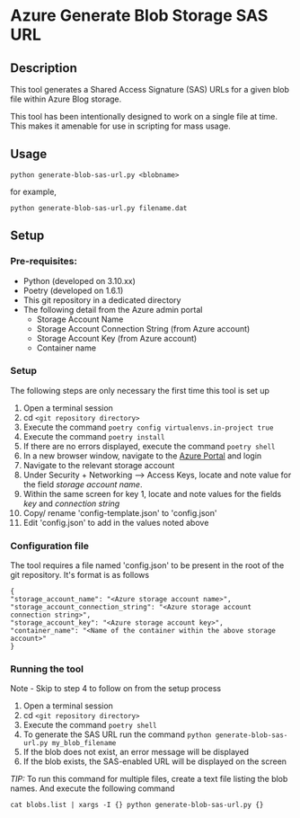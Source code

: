 # Azure Generate Blob Storage SAS URL

## Description

This tool generates a Shared Access Signature (SAS) URLs for a given blob file within Azure Blog storage.

This tool has been intentionally designed to work on a single file at time. This makes it amenable for use in scripting for mass usage.

## Usage

```
python generate-blob-sas-url.py <blobname>
```

for example,
```
python generate-blob-sas-url.py filename.dat
```

## Setup

### Pre-requisites:

- Python (developed on 3.10.xx)
- Poetry (developed on 1.6.1)
- This git repository in a dedicated directory 
- The following detail from the Azure admin portal
    - Storage Account Name
    - Storage Account Connection String (from Azure account)
    - Storage Account Key (from Azure account)
    - Container name

### Setup 
The following steps are only necessary the first time this tool is set up

1. Open a terminal session
2. cd `<git repository directory>`
3. Execute the command `poetry config virtualenvs.in-project true`
4. Execute the command `poetry install`
5. If there are no errors displayed, execute the command `poetry shell`
6. In a new browser window, navigate to the [Azure Portal](https://portal.azure.com/) and login
7. Navigate to the relevant storage account 
8. Under Security + Networking --> Access Keys, locate and note value for the field _storage account name_.
9. Within the same screen for key 1, locate and note values for the fields _key_ and _connection string_
10. Copy/ rename 'config-template.json' to 'config.json'
11. Edit 'config.json' to add in the values noted above

### Configuration file
The tool requires a file named 'config.json' to be present in the root of the git repository. It's format is as follows

```
{
"storage_account_name": "<Azure storage account name>",
"storage_account_connection_string": "<Azure storage account connection string>",
"storage_account_key": "<Azure storage account key>",
"container_name": "<Name of the container within the above storage account>" 
}
```

### Running the tool

Note - Skip to step 4 to follow on from the setup process

1. Open a terminal session
2. cd `<git repository directory>`
3. Execute the command `poetry shell`
4. To generate the SAS URL run the command `python generate-blob-sas-url.py my_blob_filename`
5. If the blob does not exist, an error message will be displayed
6. If the blob exists, the SAS-enabled URL will be displayed on the screen

*TIP:* To run this command for multiple files, create a text file listing the blob names. And execute the following command

```
cat blobs.list | xargs -I {} python generate-blob-sas-url.py {}
```
